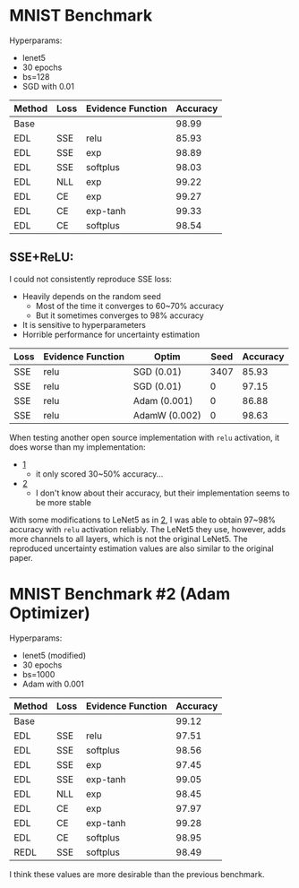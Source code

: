 # MNIST Benchmark

Hyperparams:
- lenet5
- 30 epochs
- bs=128
- SGD with 0.01

| Method | Loss | Evidence Function | Accuracy |
| ------ | ---- | ----------------- | -------- |
| Base   |      |                   | 98.99    |
| EDL    | SSE  | relu              | 85.93    |
| EDL    | SSE  | exp               | 98.89    |
| EDL    | SSE  | softplus          | 98.03    |
| EDL    | NLL  | exp               | 99.22    |
| EDL    | CE   | exp               | 99.27    |
| EDL    | CE   | exp-tanh          | 99.33    |
| EDL    | CE   | softplus          | 98.54    |

## SSE+ReLU:

I could not consistently reproduce SSE loss:
- Heavily depends on the random seed
  - Most of the time it converges to 60~70% accuracy
  - But it sometimes converges to 98% accuracy
- It is sensitive to hyperparameters
- Horrible performance for uncertainty estimation

| Loss | Evidence Function | Optim          | Seed | Accuracy |
| ---- | ----------------- | -------------- | ---- | -------- |
| SSE  | relu              | SGD (0.01)     | 3407 | 85.93    |
| SSE  | relu              | SGD (0.01)     | 0    | 97.15    |
| SSE  | relu              | Adam (0.001)   | 0    | 86.88    |
| SSE  | relu              | AdamW (0.002)  | 0    | 98.63    |

When testing another open source implementation with `relu` activation, it does worse than my implementation:
- [1](https://github.com/teddykoker/evidential-learning-pytorch)
  - it only scored 30~50% accuracy...
- [2](https://github.com/dougbrion/pytorch-classification-uncertainty/tree/master)
  - I don't know about their accuracy, but their implementation seems to be more stable

With some modifications to LeNet5 as in [2](https://github.com/dougbrion/pytorch-classification-uncertainty/tree/master), I was able to obtain 97~98% accuracy with `relu` activation reliably. The LeNet5 they use, however, adds more channels to all layers, which is not the original LeNet5.
The reproduced uncertainty estimation values are also similar to the original paper.


# MNIST Benchmark #2 (Adam Optimizer)

Hyperparams:
- lenet5 (modified)
- 30 epochs
- bs=1000
- Adam with 0.001

| Method | Loss | Evidence Function | Accuracy |
| ------ | ---- | ----------------- | -------- |
| Base   |      |                   | 99.12    |
| EDL    | SSE  | relu              | 97.51    |
| EDL    | SSE  | softplus          | 98.56    |
| EDL    | SSE  | exp               | 97.45    |
| EDL    | SSE  | exp-tanh          | 99.05    |
| EDL    | NLL  | exp               | 98.45    |
| EDL    | CE   | exp               | 97.97    |
| EDL    | CE   | exp-tanh          | 99.28    |
| EDL    | CE   | softplus          | 98.95    |
| REDL   | SSE  | softplus          | 98.49    |

I think these values are more desirable than the previous benchmark.
